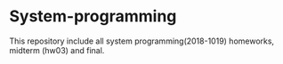 # System-programming
This repository include all system programming(2018-1019) homeworks, midterm (hw03) and final.
